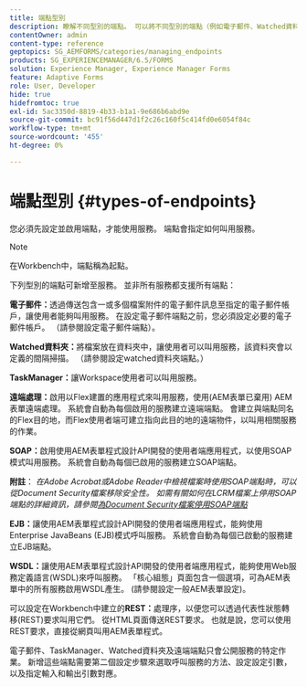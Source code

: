 ```yaml
---
title: 端點型別
description: 瞭解不同型別的端點。 可以將不同型別的端點（例如電子郵件、Watched資料夾等）新增到服務中。
contentOwner: admin
content-type: reference
geptopics: SG_AEMFORMS/categories/managing_endpoints
products: SG_EXPERIENCEMANAGER/6.5/FORMS
solution: Experience Manager, Experience Manager Forms
feature: Adaptive Forms
role: User, Developer
hide: true
hidefromtoc: true
exl-id: 5ac3350d-8819-4b33-b1a1-9e686b6abd9e
source-git-commit: bc91f56d447d1f2c26c160f5c414fd0e6054f84c
workflow-type: tm+mt
source-wordcount: '455'
ht-degree: 0%

---
```


# 端點型別 {#types-of-endpoints}

您必須先設定並啟用端點，才能使用服務。 端點會指定如何叫用服務。

>[!NOTE]
>
>在Workbench中，端點稱為起點。

下列型別的端點可新增至服務。 並非所有服務都支援所有端點：

**電子郵件：**&#x200B;透過傳送包含一或多個檔案附件的電子郵件訊息至指定的電子郵件帳戶，讓使用者能夠叫用服務。 在設定電子郵件端點之前，您必須設定必要的電子郵件帳戶。 （請參閱設定電子郵件端點）。

**Watched資料夾：**&#x200B;將檔案放在資料夾中，讓使用者可以叫用服務，該資料夾會以定義的間隔掃描。 （請參閱設定watched資料夾端點。）

**TaskManager：**&#x200B;讓Workspace使用者可以叫用服務。

**遠端處理：**&#x200B;啟用以Flex建置的應用程式來叫用服務，使用(AEM表單已棄用) AEM表單遠端處理。 系統會自動為每個啟用的服務建立遠端端點。 會建立與端點同名的Flex目的地，而Flex使用者端可建立指向此目的地的遠端物件，以叫用相關服務的作業。

**SOAP：**&#x200B;啟用使用AEM表單程式設計API開發的使用者端應用程式，以使用SOAP模式叫用服務。 系統會自動為每個已啟用的服務建立SOAP端點。

**附註**： *在Adobe Acrobat或Adobe Reader中檢視檔案時使用SOAP端點時，可以從Document Security檔案移除安全性。 如需有關如何在LCRM檔案上停用SOAP端點的詳細資訊，請參閱[為Document Security檔案停用SOAP端點](/help/forms/using/admin-help/configuring-client-server-options.md#disable-soap-endpoints-for-document-security-documents)*

**EJB：**&#x200B;讓使用AEM表單程式設計API開發的使用者端應用程式，能夠使用Enterprise JavaBeans (EJB)模式呼叫服務。 系統會自動為每個已啟動的服務建立EJB端點。

**WSDL：**&#x200B;讓使用AEM表單程式設計API開發的使用者端應用程式，能夠使用Web服務定義語言(WSDL)來呼叫服務。 「核心組態」頁面包含一個選項，可為AEM表單中的所有服務啟用WSDL產生。 (請參閱設定一般AEM表單設定)。

可以設定在Workbench中建立的&#x200B;**REST：**&#x200B;處理序，以便您可以透過代表性狀態轉移(REST)要求叫用它們。 從HTML頁面傳送REST要求。 也就是說，您可以使用REST要求，直接從網頁叫用AEM表單程式。

電子郵件、TaskManager、Watched資料夾及遠端端點只會公開服務的特定作業。 新增這些端點需要第二個設定步驟來選取呼叫服務的方法、設定設定引數，以及指定輸入和輸出引數對應。
